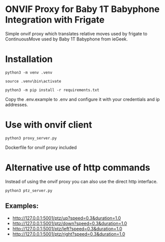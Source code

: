 
# ONVIF Proxy for Baby 1T Babyphone Integration with Frigate

Simple onvif proxy which translates relative moves used by frigate to ContinuousMove used by Baby 1T Babyphone from ieGeek.

# Installation

```shell
python3 -m venv .venv
```

```shell
source .venv\bin\activate
```

```shell
python3 -m pip install -r requirements.txt
```

Copy the .env.example to .env and configure it with your credentials and ip addresses.

# Use with onvif client

```shell
python3 proxy_server.py
```
Dockerfile for onvif proxy included

# Alternative use of http commands

Instead of using the onvif proxy you can also use the direct http interface.

```shell
python3 ptz_server.py
```

## Examples:
  - http://127.0.0.1:5001/ptz/up?speed=0.3&duration=1.0
  - http://127.0.0.1:5001/ptz/down?speed=0.3&duration=1.0
  - http://127.0.0.1:5001/ptz/left?speed=0.3&duration=1.0
  - http://127.0.0.1:5001/ptz/right?speed=0.3&duration=1.0
